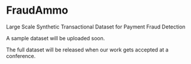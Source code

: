 # FraudAmmo
Large Scale Synthetic Transactional Dataset for Payment Fraud Detection

A sample dataset will be uploaded soon.

The full dataset will be released when our work gets accepted at a conference.
